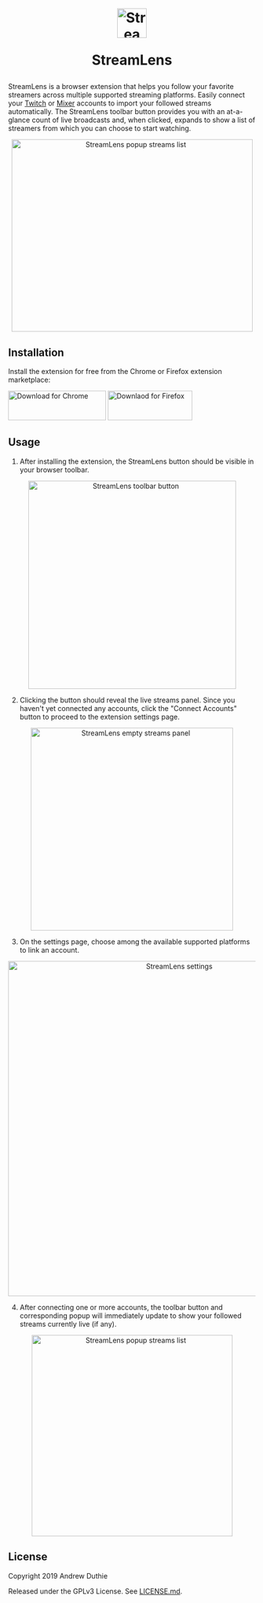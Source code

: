 <h1 align="center"><a href="https://streamlens.app/">
    <img src="https://user-images.githubusercontent.com/1779930/68522983-657d4780-0280-11ea-8614-f4f66da3bfe4.png" alt="StreamLens logo" width="60" height="60" />
</a>

StreamLens</h1>

StreamLens is a browser extension that helps you follow your favorite streamers across multiple supported streaming platforms. Easily connect your [Twitch](https://www.twitch.tv/) or [Mixer](https://mixer.com/) accounts to import your followed streams automatically. The StreamLens toolbar button provides you with an at-a-glance count of live broadcasts and, when clicked, expands to show a list of streamers from which you can choose to start watching.

<p align="center"><img width="491" height="391" alt="StreamLens popup streams list" src="https://user-images.githubusercontent.com/1779930/68724127-a62ed680-0588-11ea-8ebd-c751ff8e02c9.png"></p>

## Installation

Install the extension for free from the Chrome or Firefox extension marketplace:

[<img width="199" height="60" src="https://user-images.githubusercontent.com/1779930/68987939-6ae90d80-07fd-11ea-8287-af12ac52fb1c.png" alt="Download for Chrome">](https://chrome.google.com/webstore/detail/streamlens/fofbdnkkalkhbbkegbjgaokjlplooifg) [<img width="172" height="60" src="https://user-images.githubusercontent.com/1779930/68537041-a67e6600-032b-11ea-9140-f0a8a04c1f83.png" alt="Downlaod for Firefox">](https://addons.mozilla.org/en-US/firefox/addon/streamlens/)

## Usage

1. After installing the extension, the StreamLens button should be visible in your browser toolbar.

<p align="center"><img width="423" alt="StreamLens toolbar button" src="https://user-images.githubusercontent.com/1779930/68522963-23ec9c80-0280-11ea-8620-3cf4436d775d.png"></p>

2. Clicking the button should reveal the live streams panel. Since you haven't yet connected any accounts, click the "Connect Accounts" button to proceed to the extension settings page.

<p align="center"><img width="412" alt="StreamLens empty streams panel" src="https://user-images.githubusercontent.com/1779930/68522964-23ec9c80-0280-11ea-83ba-af91f48044a2.png"></p>

3. On the settings page, choose among the available supported platforms to link an account.

<p align="center"><img width="681" alt="StreamLens settings" src="https://user-images.githubusercontent.com/1779930/68522965-23ec9c80-0280-11ea-8028-aabe4a351045.png"></p>

4. After connecting one or more accounts, the toolbar button and corresponding popup will immediately update to show your followed streams currently live (if any). 

<p align="center"><img width="409" alt="StreamLens popup streams list" src="https://user-images.githubusercontent.com/1779930/68522966-23ec9c80-0280-11ea-8082-8196e57de90a.png"></p>

## License

Copyright 2019 Andrew Duthie

Released under the GPLv3 License. See [LICENSE.md](./LICENSE.md).
